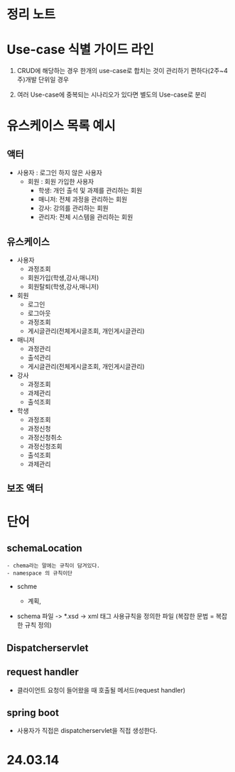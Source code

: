 # 정리 노트 

# Use-case 식별 가이드 라인
1. CRUD에 해당하는 경우 한개의 use-case로 합치는 것이 관리하기 편하다(2주~4주)개발 단위일 경우


3. 여러 Use-case에 중복되는 시나리오가 있다면 별도의 Use-case로 분리 

# 유스케이스 목록 예시

## 액터
- 사용자 : 로그인 하지 않은 사용자
    - 회원 : 회원 가입한 사용자
        - 학생: 개인 출석 및 과제를 관리하는 회원
        - 매니저: 전체 과정을 관리하는 회원
        - 강사: 강의를 관리하는 회원
        - 관리자: 전체 시스템을 관리하는 회원
## 유스케이스
- 사용자
    - 과정조회
    - 회원가입(학생,강사,매니저)
    - 회원탈퇴(학생,강사,매니저)
- 회원
    - 로그인
    - 로그아웃
    - 과정조회
    - 게시글관리(전체게시글조회, 개인게시글관리)
- 매니저
    - 과정관리
    - 출석관리
    - 게시글관리(전체게시글조회, 개인게시글관리)
- 강사
    - 과정조회
    - 과제관리
    - 출석조회
- 학생
    - 과정조회
    - 과정신청
    - 과정신청취소
    - 과정신청조회
    - 출석조회
    - 과제관리


## 보조 액터

# 단어
## schemaLocation
    - chema라는 말에는 규칙이 담겨있다.
    - namespace 의 규칙이단
- schme
    - 계획,

- schema 파일 -> *.xsd -> xml 태그 사용규칙을 정의한 파일 (복잡한 문법 = 복잡한 규칙 정의)


## Dispatcherservlet


## request handler
- 클라이언트 요청이 들어왔을 때 호출될 메서드(request handler)

## spring boot
- 사용자가 직접은 dispatcherservlet을 직접 생성한다.


# 24.03.14

